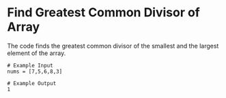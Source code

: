 # Find Greatest Common Divisor of Array
The code finds the greatest common divisor of the smallest and the largest element of the array.

```
# Example Input
nums = [7,5,6,8,3]

# Example Output
1
```
